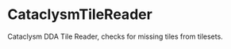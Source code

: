 CataclysmTileReader
===================

Cataclysm DDA Tile Reader, checks for missing tiles from tilesets. 
